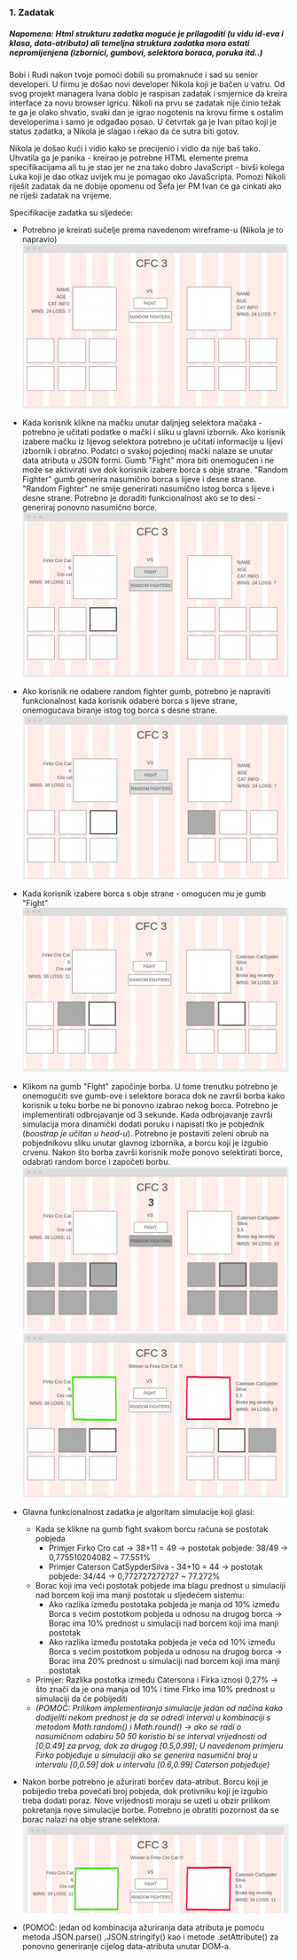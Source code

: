 ### 1. Zadatak

##### Napomena: Html strukturu zadatka moguće je prilagoditi (u vidu id-eva i klasa, data-atributa) ali temeljna struktura zadatka mora ostati nepromijenjena (izbornici, gumbovi, selektora boraca, poruka itd..)

Bobi i Rudi nakon tvoje pomoći dobili su promaknuće i sad su senior developeri. U firmu je došao novi developer Nikola koji je  bačen u vatru. Od svog projekt managera Ivana dobio je raspisan zadatak i smjernice da kreira interface za novu browser igricu. Nikoli na prvu se zadatak nije činio težak te ga je olako shvatio, svaki dan je igrao nogotenis na krovu firme s ostalim developerima i samo je odgađao posao. U četvrtak ga je Ivan pitao koji je status zadatka, a Nikola je slagao i rekao da će sutra biti gotov.

Nikola je došao kući i vidio kako se precijenio i vidio da nije baš tako. Uhvatila ga je panika - kreirao je potrebne HTML elemente prema specifikacijama ali tu je stao jer ne zna tako dobro JavaScript - bivši kolega Luka koji je dao otkaz uvijek mu je pomagao oko JavaScripta. Pomozi Nikoli riješit zadatak da ne dobije opomenu od Šefa jer PM Ivan će ga cinkati ako ne riješi zadatak na vrijeme.

Specifikacije zadatka su sljedeće:

* Potrebno je kreirati sučelje prema navedenom wireframe-u (Nikola je to napravio) 
  ![01](./docs/01.png)

* Kada korisnik klikne na mačku unutar daljnjeg selektora mačaka - potrebno je učitati podatke o mački i sliku u glavni izbornik. Ako korisnik izabere mačku iz lijevog selektora potrebno je učitati informacije u lijevi izbornik i obratno. Podatci o svakoj pojedinoj mački nalaze se unutar data atributa u JSON formi. Gumb "Fight" mora biti onemogućen i ne može se aktivirati sve dok korisnik izabere borca s obje strane. "Random Fighter" gumb generira nasumično borca s lijeve i desne strane. "Random Fighter" ne smije generirati nasumično istog borca s lijeve i desne strane. Potrebno je doraditi funkcionalnost ako se to desi - generiraj ponovno nasumično borce.
   ![02](./docs/02.png)

* Ako korisnik ne odabere random fighter gumb, potrebno je napraviti funkcionalnost kada korisnik odabere borca s lijeve strane, onemogućava biranje istog tog borca s desne strane. 
  ![03](./docs/03.png)

* Kada korisnik izabere borca s obje strane - omogućen mu je gumb "Fight"
  ![04](./docs/04.png)

* Klikom na gumb "Fight" započinje borba. U tome trenutku potrebno je onemogućiti sve gumb-ove i selektore boraca dok ne završi borba kako korisnik u toku borbe ne bi ponovno izabrao nekog borca. Potrebno je implementirati odbrojavanje od 3 sekunde. Kada odbrojavanje završi simulacija mora dinamički dodati poruku i napisati tko je pobjednik (*boostrap je učitan u head-u*). Potrebno je postaviti zeleni obrub na pobjednikovu sliku unutar glavnog izbornika, a borcu koji je izgubio crvenu. Nakon što borba završi korisnik može ponovo selektirati borce, odabrati random borce i započeti borbu.
 ![05](./docs/05.png)
 ![06](./docs/06.png)

* Glavna funkcionalnost zadatka je algoritam simulacije koji glasi:
  * Kada se klikne na gumb fight svakom borcu računa se postotak pobjeda 
    * Primjer Firko Cro cat -> 38+11 = 49 -> postotak pobjede: 38/49 -> 0,775510204082 ~ 77.551%
    * Primjer Caterson CatSypderSilva - 34+10 = 44 -> postotak pobjede: 34/44 -> 0,772727272727 ~ 77.272%
  * Borac koji ima veći postotak pobjede ima blagu prednost u simulaciji nad borcem koji ima manji postotak u sljedećem sistemu:
    * Ako razlika između postotaka pobjeda je manja od 10% između Borca s većim postotkom pobjeda u odnosu na drugog borca -> Borac ima 10% prednost u simulaciji nad borcem koji ima manji postotak
    * Ako razlika između postotaka pobjeda je veća od 10% između Borca s većim postotkom pobjeda u odnosu na drugog borca -> Borac ima 20% prednost u simulaciji nad borcem koji ima manji postotak
  * Primjer: Razlika postotka između Catersona i Firka iznosi 0,27% -> što znači da je ona manja od 10% i time Firko ima 10% prednost u simulaciji da će pobijediti
  * *(POMOĆ: Prilikom implementiranja simulacije jedan od načina kako dodijeliti nekom prednost je da se odredi interval u kombinaciji s metodom Math.random() i Math.round() -> ako se radi o nasumičnom odabiru 50 50 koristio bi se interval vrijednosti od [0,0.49] za prvog, dok za drugog [0.5,0.99]; U navedenom primjeru Firko pobjeđuje u simulaciji ako se generira nasumični broj u intervalu [0,0.59] dok u intervalu [0.6,0.99] Caterson pobjeđuje)*

* Nakon borbe potrebno je ažurirati borčev data-atribut. Borcu koji je pobijedio treba povećati broj pobjeda, dok protivniku koji je izgubio treba dodati poraz. Nove vrijednosti moraju se uzeti u obzir prilikom pokretanja nove simulacije borbe. Potrebno je obratiti pozornost da se borac nalazi na obje strane selektora.
 ![07](./docs/07.png)

*  (POMOĆ: jedan od kombinacija ažuriranja data atributa je pomoću metoda JSON.parse() ,JSON.stringify() kao i metode .setAttribute() za ponovno generiranje cijelog data-atributa unutar DOM-a.
